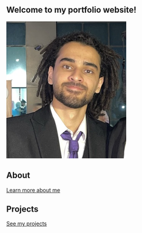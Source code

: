 ## Welcome to my portfolio website!

![My Picture](assets/images/pics/Boda.jpeg)

## About

[Learn more about me](about.md)

## Projects

[See my projects](projects.md)
